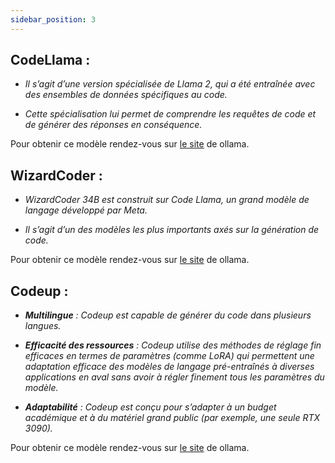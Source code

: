 ```yaml
---
sidebar_position: 3
---
```



## CodeLlama :

- *Il s’agit d’une version spécialisée de Llama 2, qui a été entraînée avec des ensembles de données spécifiques au code.*

- *Cette spécialisation lui permet de comprendre les requêtes de code et de générer des réponses en conséquence.*

Pour obtenir ce modèle rendez-vous sur [le site](https://ollama.ai/library/codellama/tags) de ollama.

## WizardCoder :

- *WizardCoder 34B est construit sur Code Llama, un grand modèle de langage développé par Meta.*

- *Il s’agit d’un des modèles les plus importants axés sur la génération de code.*

Pour obtenir ce modèle rendez-vous sur [le site](https://ollama.ai/library/wizardcoder/tags) de ollama.

## Codeup :

- ***Multilingue** : Codeup est capable de générer du code dans plusieurs langues.*

- ***Efficacité des ressources** : Codeup utilise des méthodes de réglage fin efficaces en termes de paramètres (comme LoRA) qui permettent une adaptation efficace des modèles de langage pré-entraînés à diverses applications en aval sans avoir à régler finement tous les paramètres du modèle.*

- ***Adaptabilité** : Codeup est conçu pour s’adapter à un budget académique et à du matériel grand public (par exemple, une seule RTX 3090).*

Pour obtenir ce modèle rendez-vous sur [le site](https://ollama.ai/library/codeup/tags) de ollama.